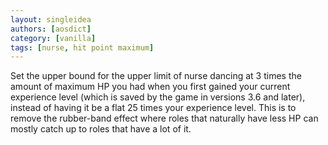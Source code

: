 ```yaml
---
layout: singleidea
authors: [aosdict]
category: [vanilla]
tags: [nurse, hit point maximum]
---
```

Set the upper bound for the upper limit of nurse dancing at 3 times the amount
of maximum HP you had when you first gained your current experience level (which
is saved by the game in versions 3.6 and later), instead of having it be a flat
25 times your experience level. This is to remove the rubber-band effect where
roles that naturally have less HP can mostly catch up to roles that have a lot
of it.
